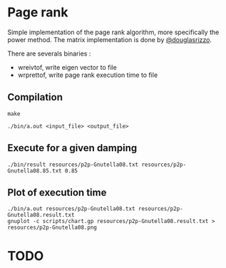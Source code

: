 # Page rank

Simple implementation of the page rank algorithm, more specifically the power
method. The matrix implementation is done by [@douglasrizzo](https://github.com/douglasrizzo/matrix).

There are severals binaries :
- wreivtof, write eigen vector to file
- wrprettof, write page rank execution time to file


## Compilation

```
make

./bin/a.out <input_file> <output_file>
```

## Execute for a given damping

```
./bin/result resources/p2p-Gnutella08.txt resources/p2p-Gnutella08.85.txt 0.85
```

## Plot of execution time

```
./bin/a.out resources/p2p-Gnutella08.txt resources/p2p-Gnutella08.result.txt
gnuplot -c scripts/chart.gp resources/p2p-Gnutella08.result.txt > resources/p2p-Gnutella08.png
```

# TODO


